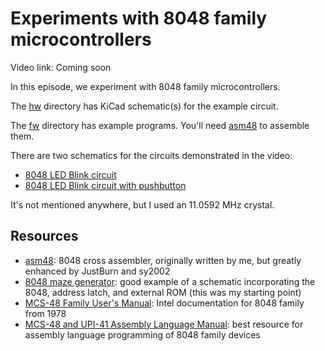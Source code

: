 # Experiments with 8048 family microcontrollers

Video link: Coming soon

In this episode, we experiment with 8048 family microcontrollers.

The [hw](hw) directory has KiCad schematic(s) for the example circuit.

The [fw](fw) directory has example programs.  You'll need [asm48](https://daveho.github.io/asm48/) to assemble them.

There are two schematics for the circuits demonstrated in the video:

* [8048 LED Blink circuit](hw/8048_Blink/8048_Blink.pdf)
* [8048 LED Blink circuit with pushbutton](hw/8048_Blink/8048_Blink-button.pdf)

It's not mentioned anywhere, but I used an 11.0592 MHz crystal.

## Resources

* [asm48](https://daveho.github.io/asm48/): 8048 cross assembler, originally written by me, but greatly enhanced by JustBurn and sy2002
* [8048 maze generator](https://hackaday.io/project/19278-8048-maze-generator): good example of a schematic incorporating the 8048, address latch, and external ROM (this was my starting point)
* [MCS-48 Family User's Manual](http://bitsavers.trailing-edge.com/components/intel/8048/9800270D_MCS-48_Family_Users_Manual_Jul78.pdf): Intel documentation for 8048 family from 1978
* [MCS-48 and UPI-41 Assembly Language Manual](http://bitsavers.trailing-edge.com/components/intel/8048/9800255D_MCS-48_and_UPI-41_Assembly_Language_Manual_Dec1978.pdf): best resource for assembly language programming of 8048 family devices
